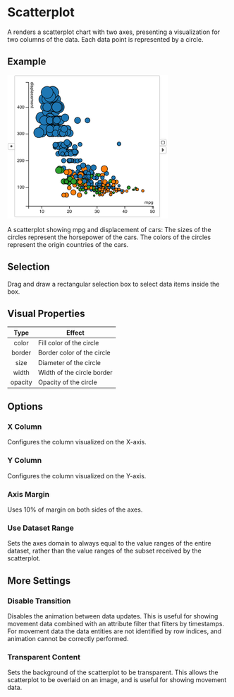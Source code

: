 # Scatterplot

A <node-type type="scatterplot"/> renders a scatterplot chart with two axes,
presenting a visualization for two columns of the data.
Each data point is represented by a circle.

## Example
![scatterplot](./scatterplot.png)

A scatterplot showing mpg and displacement of cars:
The sizes of the circles represent the horsepower of the cars.
The colors of the circles represent the origin countries of the cars.

## Selection
Drag and draw a rectangular selection box to select data items inside the box.

## Visual Properties
| Type | Effect |
|:----:| ------ |
| color | Fill color of the circle |
| border | Border color of the circle |
| size | Diameter of the circle |
| width | Width of the circle border |
| opacity | Opacity of the circle |

## Options

### X Column
Configures the column visualized on the X-axis.

### Y Column
Configures the column visualized on the Y-axis.

### Axis Margin
Uses 10% of margin on both sides of the axes.

### Use Dataset Range
Sets the axes domain to always equal to the value ranges of the entire dataset,
rather than the value ranges of the subset received by the scatterplot.

## More Settings

### Disable Transition
Disables the animation between data updates.
This is useful for showing movement data combined with an attribute filter that filters by timestamps.
For movement data the data entities are not identified by row indices, and animation cannot be correctly performed.

### Transparent Content
Sets the background of the scatterplot to be transparent.
This allows the scatterplot to be overlaid on an image, and is useful for showing movement data.
